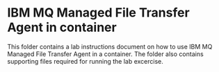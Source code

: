 # IBM MQ Managed File Transfer Agent in container

This folder contains a lab instructions document on how to use IBM MQ Managed File Transfer Agent in a container. The folder also contains supporting files required for running the lab excercise.
